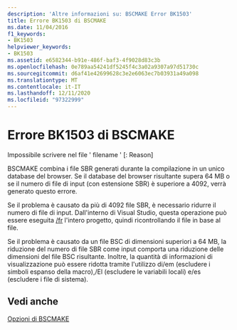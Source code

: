 ```yaml
---
description: 'Altre informazioni su: BSCMAKE Error BK1503'
title: Errore BK1503 di BSCMAKE
ms.date: 11/04/2016
f1_keywords:
- BK1503
helpviewer_keywords:
- BK1503
ms.assetid: e6582344-b91e-486f-baf3-4f9028d83c3b
ms.openlocfilehash: 0e789aa54241df5245f4c3a02a9307a97d51730c
ms.sourcegitcommit: d6af41e42699628c3e2e6063ec7b03931a49a098
ms.translationtype: MT
ms.contentlocale: it-IT
ms.lasthandoff: 12/11/2020
ms.locfileid: "97322999"
---
```

# <a name="bscmake-error-bk1503"></a>Errore BK1503 di BSCMAKE

Impossibile scrivere nel file ' filename ' [: Reason]

BSCMAKE combina i file SBR generati durante la compilazione in un unico database del browser. Se il database del browser risultante supera 64 MB o se il numero di file di input (con estensione SBR) è superiore a 4092, verrà generato questo errore.

Se il problema è causato da più di 4092 file SBR, è necessario ridurre il numero di file di input. Dall'interno di Visual Studio, questa operazione può essere eseguita [/fr](../../build/reference/fr-fr-create-dot-sbr-file.md) l'intero progetto, quindi ricontrollando il file in base al file.

Se il problema è causato da un file BSC di dimensioni superiori a 64 MB, la riduzione del numero di file SBR come input comporta una riduzione delle dimensioni del file BSC risultante. Inoltre, la quantità di informazioni di visualizzazione può essere ridotta tramite l'utilizzo di/em (escludere i simboli espanso della macro),/El (escludere le variabili locali) e/es (escludere i file di sistema).

## <a name="see-also"></a>Vedi anche

[Opzioni di BSCMAKE](../../build/reference/bscmake-options.md)
